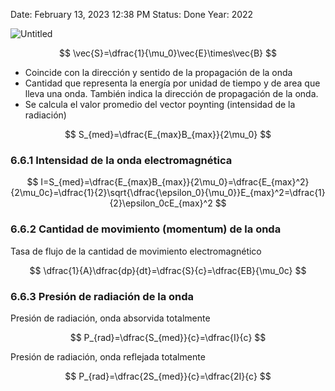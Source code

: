 
Date: February 13, 2023 12:38 PM
Status: Done
Year: 2022

![Untitled](Images/Vector%20Poynting/Untitled.png)

$$
\vec{S}=\dfrac{1}{\mu_0}\vec{E}\times\vec{B}
$$

- Coincide con la dirección y sentido de la propagación de la onda
- Cantidad que representa la energía por unidad de tiempo y de area que lleva una onda. También indica la dirección de propagación de la onda.
- Se calcula el valor promedio del vector poynting (intensidad de la radiación)

$$
S_{med}=\dfrac{E_{max}B_{max}}{2\mu_0}
$$

### 6.6.1 Intensidad de la onda electromagnética

$$
I=S_{med}=\dfrac{E_{max}B_{max}}{2\mu_0}=\dfrac{E_{max}^2}{2\mu_0c}=\dfrac{1}{2}\sqrt{\dfrac{\epsilon_0}{\mu_0}}E_{max}^2=\dfrac{1}{2}\epsilon_0cE_{max}^2
$$

### 6.6.2 Cantidad de movimiento (momentum) de la onda

Tasa de flujo de la cantidad de movimiento electromagnético

$$
\dfrac{1}{A}\dfrac{dp}{dt}=\dfrac{S}{c}=\dfrac{EB}{\mu_0c}
$$

### 6.6.3 Presión de radiación de la onda

Presión de radiación, onda absorvida totalmente

$$
P_{rad}=\dfrac{S_{med}}{c}=\dfrac{I}{c}
$$

Presión de radiación, onda reflejada totalmente

$$
P_{rad}=\dfrac{2S_{med}}{c}=\dfrac{2I}{c}
$$